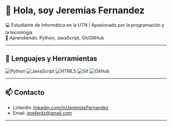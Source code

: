 # 👋 Hola, soy Jeremías Fernandez

💻 Estudiante de Informática en la UTN | Apasionado por la programación y la tecnología  
🌱 Aprendiendo: Python, JavaScript, Git/GitHub  
 

---

## 🔧 Lenguajes y Herramientas
![Python](https://img.shields.io/badge/-Python-3776AB?style=flat-square&logo=python&logoColor=white)
![JavaScript](https://img.shields.io/badge/-JavaScript-F7DF1E?style=flat-square&logo=javascript&logoColor=black)
![HTML5](https://img.shields.io/badge/-HTML5-E34F26?style=flat-square&logo=html5&logoColor=white)
![Git](https://img.shields.io/badge/-Git-F05032?style=flat-square&logo=git&logoColor=white)
![GitHub](https://img.shields.io/badge/-GitHub-181717?style=flat-square&logo=github&logoColor=white)

---

## 📫 Contacto
- LinkedIn: [linkedin.com/in/JeremiasFernandez](https://www.linkedin.com/in/jeremias-fernandez-287272275/)  
- Email: jereferdz@gmail.com

---
